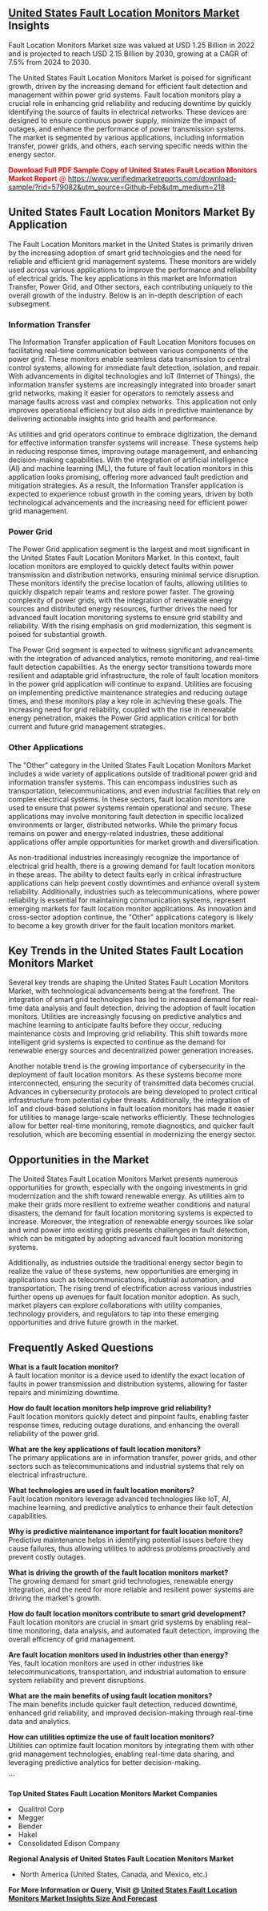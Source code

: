 <h2><a href="https://www.verifiedmarketreports.com/download-sample/?rid=579082&amp;utm_source=Github-Feb&amp;utm_medium=218" target="_blank">United States Fault Location Monitors Market</a> Insights</h2><p>Fault Location Monitors Market size was valued at USD 1.25 Billion in 2022 and is projected to reach USD 2.15 Billion by 2030, growing at a CAGR of 7.5% from 2024 to 2030.</p><p> <p>The United States Fault Location Monitors Market is poised for significant growth, driven by the increasing demand for efficient fault detection and management within power grid systems. Fault location monitors play a crucial role in enhancing grid reliability and reducing downtime by quickly identifying the source of faults in electrical networks. These devices are designed to ensure continuous power supply, minimize the impact of outages, and enhance the performance of power transmission systems. The market is segmented by various applications, including information transfer, power grids, and others, each serving specific needs within the energy sector.</p> <p><p><span class=""><span style="color: #ff0000;"><strong>Download Full PDF Sample Copy of United States Fault Location Monitors Market Report</strong> @ </span><a href="https://www.verifiedmarketreports.com/download-sample/?rid=579082&amp;utm_source=Github-Feb&amp;utm_medium=218" target="_blank">https://www.verifiedmarketreports.com/download-sample/?rid=579082&amp;utm_source=Github-Feb&amp;utm_medium=218</a></span></p></p> <h2>United States Fault Location Monitors Market By Application</h2> <p>The Fault Location Monitors market in the United States is primarily driven by the increasing adoption of smart grid technologies and the need for reliable and efficient grid management systems. These monitors are widely used across various applications to improve the performance and reliability of electrical grids. The key applications in this market are Information Transfer, Power Grid, and Other sectors, each contributing uniquely to the overall growth of the industry. Below is an in-depth description of each subsegment.</p> <h3>Information Transfer</h3> <p>The Information Transfer application of Fault Location Monitors focuses on facilitating real-time communication between various components of the power grid. These monitors enable seamless data transmission to central control systems, allowing for immediate fault detection, isolation, and repair. With advancements in digital technologies and IoT (Internet of Things), the information transfer systems are increasingly integrated into broader smart grid networks, making it easier for operators to remotely assess and manage faults across vast and complex networks. This application not only improves operational efficiency but also aids in predictive maintenance by delivering actionable insights into grid health and performance.</p> <p>As utilities and grid operators continue to embrace digitization, the demand for effective information transfer systems will increase. These systems help in reducing response times, improving outage management, and enhancing decision-making capabilities. With the integration of artificial intelligence (AI) and machine learning (ML), the future of fault location monitors in this application looks promising, offering more advanced fault prediction and mitigation strategies. As a result, the Information Transfer application is expected to experience robust growth in the coming years, driven by both technological advancements and the increasing need for efficient power grid management.</p> <h3>Power Grid</h3> <p>The Power Grid application segment is the largest and most significant in the United States Fault Location Monitors Market. In this context, fault location monitors are employed to quickly detect faults within power transmission and distribution networks, ensuring minimal service disruption. These monitors identify the precise location of faults, allowing utilities to quickly dispatch repair teams and restore power faster. The growing complexity of power grids, with the integration of renewable energy sources and distributed energy resources, further drives the need for advanced fault location monitoring systems to ensure grid stability and reliability. With the rising emphasis on grid modernization, this segment is poised for substantial growth.</p> <p>The Power Grid segment is expected to witness significant advancements with the integration of advanced analytics, remote monitoring, and real-time fault detection capabilities. As the energy sector transitions towards more resilient and adaptable grid infrastructure, the role of fault location monitors in the power grid application will continue to expand. Utilities are focusing on implementing predictive maintenance strategies and reducing outage times, and these monitors play a key role in achieving these goals. The increasing need for grid reliability, coupled with the rise in renewable energy penetration, makes the Power Grid application critical for both current and future grid management strategies.</p> <h3>Other Applications</h3> <p>The "Other" category in the United States Fault Location Monitors Market includes a wide variety of applications outside of traditional power grid and information transfer systems. This can encompass industries such as transportation, telecommunications, and even industrial facilities that rely on complex electrical systems. In these sectors, fault location monitors are used to ensure that power systems remain operational and secure. These applications may involve monitoring fault detection in specific localized environments or larger, distributed networks. While the primary focus remains on power and energy-related industries, these additional applications offer ample opportunities for market growth and diversification.</p> <p>As non-traditional industries increasingly recognize the importance of electrical grid health, there is a growing demand for fault location monitors in these areas. The ability to detect faults early in critical infrastructure applications can help prevent costly downtimes and enhance overall system reliability. Additionally, industries such as telecommunications, where power reliability is essential for maintaining communication systems, represent emerging markets for fault location monitor applications. As innovation and cross-sector adoption continue, the "Other" applications category is likely to become a key growth driver for the fault location monitors market.</p> <h2>Key Trends in the United States Fault Location Monitors Market</h2> <p>Several key trends are shaping the United States Fault Location Monitors Market, with technological advancements being at the forefront. The integration of smart grid technologies has led to increased demand for real-time data analysis and fault detection, driving the adoption of fault location monitors. Utilities are increasingly focusing on predictive analytics and machine learning to anticipate faults before they occur, reducing maintenance costs and improving grid reliability. This shift towards more intelligent grid systems is expected to continue as the demand for renewable energy sources and decentralized power generation increases.</p> <p>Another notable trend is the growing importance of cybersecurity in the deployment of fault location monitors. As these systems become more interconnected, ensuring the security of transmitted data becomes crucial. Advances in cybersecurity protocols are being developed to protect critical infrastructure from potential cyber threats. Additionally, the integration of IoT and cloud-based solutions in fault location monitors has made it easier for utilities to manage large-scale networks efficiently. These technologies allow for better real-time monitoring, remote diagnostics, and quicker fault resolution, which are becoming essential in modernizing the energy sector.</p> <h2>Opportunities in the Market</h2> <p>The United States Fault Location Monitors Market presents numerous opportunities for growth, especially with the ongoing investments in grid modernization and the shift toward renewable energy. As utilities aim to make their grids more resilient to extreme weather conditions and natural disasters, the demand for fault location monitoring systems is expected to increase. Moreover, the integration of renewable energy sources like solar and wind power into existing grids presents challenges in fault detection, which can be mitigated by adopting advanced fault location monitoring systems.</p> <p>Additionally, as industries outside the traditional energy sector begin to realize the value of these systems, new opportunities are emerging in applications such as telecommunications, industrial automation, and transportation. The rising trend of electrification across various industries further opens up avenues for fault location monitor adoption. As such, market players can explore collaborations with utility companies, technology providers, and regulators to tap into these emerging opportunities and drive future growth in the market.</p> <h2>Frequently Asked Questions</h2> <p><b>What is a fault location monitor?</b> <br> A fault location monitor is a device used to identify the exact location of faults in power transmission and distribution systems, allowing for faster repairs and minimizing downtime.</p> <p><b>How do fault location monitors help improve grid reliability?</b> <br> Fault location monitors quickly detect and pinpoint faults, enabling faster response times, reducing outage durations, and enhancing the overall reliability of the power grid.</p> <p><b>What are the key applications of fault location monitors?</b> <br> The primary applications are in information transfer, power grids, and other sectors such as telecommunications and industrial systems that rely on electrical infrastructure.</p> <p><b>What technologies are used in fault location monitors?</b> <br> Fault location monitors leverage advanced technologies like IoT, AI, machine learning, and predictive analytics to enhance their fault detection capabilities.</p> <p><b>Why is predictive maintenance important for fault location monitors?</b> <br> Predictive maintenance helps in identifying potential issues before they cause failures, thus allowing utilities to address problems proactively and prevent costly outages.</p> <p><b>What is driving the growth of the fault location monitors market?</b> <br> The growing demand for smart grid technologies, renewable energy integration, and the need for more reliable and resilient power systems are driving the market's growth.</p> <p><b>How do fault location monitors contribute to smart grid development?</b> <br> Fault location monitors are crucial in smart grid systems by enabling real-time monitoring, data analysis, and automated fault detection, improving the overall efficiency of grid management.</p> <p><b>Are fault location monitors used in industries other than energy?</b> <br> Yes, fault location monitors are used in other industries like telecommunications, transportation, and industrial automation to ensure system reliability and prevent disruptions.</p> <p><b>What are the main benefits of using fault location monitors?</b> <br> The main benefits include quicker fault detection, reduced downtime, enhanced grid reliability, and improved decision-making through real-time data and analytics.</p> <p><b>How can utilities optimize the use of fault location monitors?</b> <br> Utilities can optimize fault location monitors by integrating them with other grid management technologies, enabling real-time data sharing, and leveraging predictive analytics for better decision-making.</p> ```</p><p><strong>Top United States Fault Location Monitors Market Companies</strong></p><div data-test-id=""><p><li>Qualitrol Corp</li><li> Megger</li><li> Bender</li><li> Hakel</li><li> Consolidated Edison Company</li></p><div><strong>Regional Analysis of&nbsp;United States Fault Location Monitors Market</strong></div><ul><li dir="ltr"><p dir="ltr">North America&nbsp;(United States, Canada, and Mexico, etc.)</p></li></ul><p><strong>For More Information or Query, Visit @&nbsp;</strong><strong><a href="https://www.verifiedmarketreports.com/product/fault-location-monitors-market/?utm_source=Github-Feb&amp;utm_medium=218" target="_blank">United States Fault Location Monitors Market Insights Size And Forecast</a></strong></p></div>
